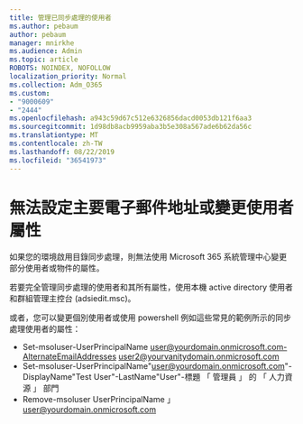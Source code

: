```yaml
---
title: 管理已同步處理的使用者
ms.author: pebaum
author: pebaum
manager: mnirkhe
ms.audience: Admin
ms.topic: article
ROBOTS: NOINDEX, NOFOLLOW
localization_priority: Normal
ms.collection: Adm_O365
ms.custom:
- "9000609"
- "2444"
ms.openlocfilehash: a943c59d67c512e6326856dacd0053db121f6aa3
ms.sourcegitcommit: 1d98db8acb9959aba3b5e308a567ade6b62da56c
ms.translationtype: MT
ms.contentlocale: zh-TW
ms.lasthandoff: 08/22/2019
ms.locfileid: "36541973"
---
```

# <a name="unable-to-set-primary-email-address-or-change-user-attributes"></a>無法設定主要電子郵件地址或變更使用者屬性

如果您的環境啟用目錄同步處理，則無法使用 Microsoft 365 系統管理中心變更部分使用者或物件的屬性。

若要完全管理同步處理的使用者和其所有屬性，使用本機 active directory 使用者和群組管理主控台 (adsiedit.msc)。  

或者，您可以變更個別使用者或使用 powershell 例如這些常見的範例所示的同步處理使用者的屬性： 
- Set-msoluser-UserPrincipalName user@yourdomain.onmicrosoft.com-AlternateEmailAddresses user2@yourvanitydomain.onmicrosoft.com
- Set-msoluser-UserPrincipalName"user@yourdomain.onmicrosoft.com"-DisplayName"Test User"-LastName"User"-標題 「 管理員 」 的 「 人力資源 」 部門
- Remove-msoluser UserPrincipalName 」 user@yourdomain.onmicrosoft.com